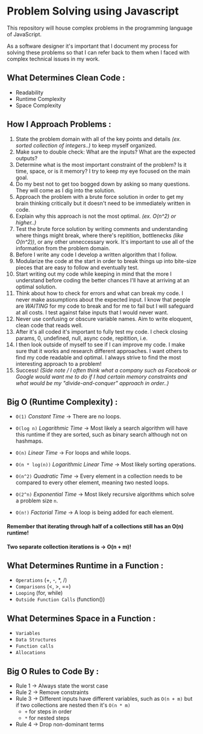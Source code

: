 # Problem Solving using Javascript

This repository will house complex problems in the programming language of JavaScript.

As a software designer it's important that I document my process for solving these problems so that I can refer back to them when I faced with complex technical issues in my work.

## What Determines Clean Code :

* Readability
* Runtime Complexity
* Space Complexity


## How I Approach Problems :

1. State the problem domain with all of the key points and details _(ex. sorted collection of integers..)_ to keep myself organized.
2. Make sure to double check: What are the inputs? What are the expected outputs?
3. Determine what is the most important constraint of the problem? Is it time, space, or is it memory? I try to keep my eye focused on the main goal.
4. Do my best not to get too bogged down by asking so many questions. They will come as I dig into the solution.
5. Approach the problem with a brute force solution in order to get my brain thinking critically but it doesn't need to be immediately written in code.
6. Explain why this approach is not the most optimal. _(ex. O(n^2) or higher..)_ 
7. Test the brute force solution by writing comments and understanding where things might break, where there's repitition, bottlenecks _(like O(n^2))_, or any other unneccessary work. It's important to use all of the information from the problem domain.
8. Before I write any code I develop a written algorithm that I follow.
9. Modularize the code at the start in order to break things up into bite-size pieces that are easy to follow and eventually test.
10. Start writing out my code while keeping in mind that the more I understand before coding the better chances I'll have at arriving at an optimal solution.
11. Think about how to check for errors and what can break my code. I never make assumptions about the expected input. I know that people are *_WAITING_* for my code to break and for me to fail but I will safeguard at all costs. I test against false inputs that I would never want.
12. Never use confusing or obscure variable names. Aim to write eloquent, clean code that reads well.
13. After it's all coded it's important to fully test my code. I check closing params, 0, undefined, null, async code, repitition, i.e.
14. I then look outside of myself to see if I can improve my code. I make sure that it works and research different approaches. I want others to find my code readable and optimal. I always strive to find the most interesting approach to a problem!
15. Success! _(Side note / I often think what a company such as Facebook or Google would want me to do if I had certain memory constraints and what would be my "divide-and-conquer" approach in order..)_


## Big O (Runtime Complexity) :

* `O(1)` _Constant Time_ -> There are no loops.

* `O(log n)` _Logarithmic Time_ -> Most likely a search algorithm will have this runtime if they are sorted, such as binary search although not on hashmaps.

* `O(n)` _Linear Time_ -> For loops and while loops.

* `O(n * log(n))` _Logarithmic Linear Time_ -> Most likely sorting operations.

* `O(n^2)` _Quadratic Time_ -> Every element in a collection needs to be compared to every other element, meaning two nested loops.

* `O(2^n)` _Exponential Time_ -> Most likely recursive algorithms which solve a problem size `n`.

* `O(n!)` _Factorial Time_ -> A loop is being added for each element.


#### Remember that iterating through half of a collections still has an O(n) runtime!
#### Two separate collection iterations is -> O(n + m)!


## What Determines Runtime in a Function :

* `Operations` (+, -, *, /)
* `Comparisons` (<, >, ==)
* `Looping` (for, while)
* `Outside Function Calls` (function())


## What Determines Space in a Function :

* `Variables`
* `Data Structures`
* `Function calls`
* `Allocations`


## Big O Rules to Code By :

* Rule 1 -> Always state the worst case 
* Rule 2 -> Remove constraints
* Rule 3 -> Different inputs have different variables, such as `O(n + m)` but if two collections are nested then it's `O(n * m)`
    * `+` for steps in order
    * `*` for nested steps
* Rule 4 -> Drop non-dominant terms

